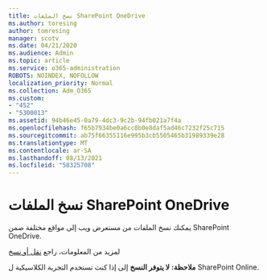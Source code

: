 ```yaml
---
title: نسخ الملفات SharePoint OneDrive
ms.author: toresing
author: tomresing
manager: scotv
ms.date: 04/21/2020
ms.audience: Admin
ms.topic: article
ms.service: o365-administration
ROBOTS: NOINDEX, NOFOLLOW
localization_priority: Normal
ms.collection: Adm_O365
ms.custom:
- "452"
- "5300013"
ms.assetid: 94b46e45-0a79-4dc3-9c2b-94fb021a7f4a
ms.openlocfilehash: f65b7934be0a6cc8b0e8daf5ad46c7232f25c715
ms.sourcegitcommit: ab75f66355116e995b3cb5505465b31989339e28
ms.translationtype: MT
ms.contentlocale: ar-SA
ms.lasthandoff: 08/13/2021
ms.locfileid: "58325708"
---
```

# <a name="copy-files-in-sharepoint-and-onedrive"></a>نسخ الملفات SharePoint OneDrive

يمكنك نسخ الملفات من مستعرض ويب إلى مواقع مختلفة ضمن SharePoint OneDrive.

لمزيد من المعلومات، راجع [نقل أو نسخ](https://support.microsoft.com/office/00e2f483-4df3-46be-a861-1f5f0c1a87bc)

**ملاحظة:** **لا يتوفر النسخ** إلى إذا كنت تستخدم التجربة الكلاسيكية ل SharePoint Online.
